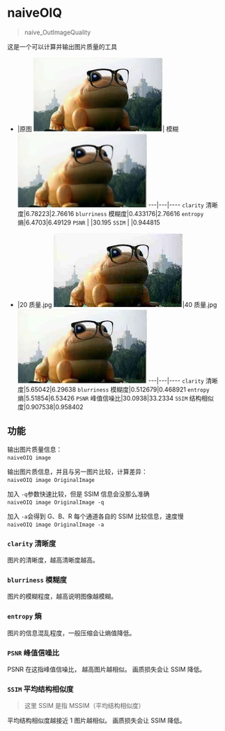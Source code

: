 
# naiveOIQ
> naive_OutImageQuality

这是一个可以计算并输出图片质量的工具




 - |原图 ![原图](1.jpg)| 模糊 ![模糊](1_模糊.jpg)
---|---|----
`clarity` 清晰度|6.78223|2.76616
`blurriness` 模糊度|0.433176|2.76616
`entropy` 熵|6.4703|6.49129
`PSNR`  | |30.195
`SSIM`  | |0.944815




- |20 质量.jpg ![20质量](1_20质量.jpg)|40 质量.jpg ![40质量](1_40质量.jpg)
---|---|----
`clarity` 清晰度|5.65042|6.29638
`blurriness` 模糊度|0.512679|0.468921
`entropy` 熵|5.51854|6.53426
`PSNR` 峰值信噪比|30.0938|33.2334
`SSIM` 结构相似度|0.907538|0.958402


## 功能

输出图片质量信息：  
`naiveOIQ image `

输出图片质信息，并且与另一图片比较，计算差异：   
`naiveOIQ image OriginalImage`

加入 `-q`参数快速比较，但是 SSIM 信息会没那么准确   
`naiveOIQ image OriginalImage -q`

加入 `-a`会得到 G、B、R 每个通道各自的 SSIM 比较信息，速度慢   
`naiveOIQ image OriginalImage -a`


### `clarity` 清晰度
图片的清晰度，越高清晰度越高。

### `blurriness` 模糊度
图片的模糊程度，越高说明图像越模糊。

### `entropy` 熵
图片的信息混乱程度，一般压缩会让熵值降低。

### `PSNR` 峰值信噪比
PSNR 在这指峰值信噪比， 越高图片越相似。
画质损失会让 SSIM 降低。

### `SSIM` 平均结构相似度
>这里 SSIM 是指 MSSIM（平均结构相似度）

平均结构相似度越接近 1 图片越相似。
画质损失会让 SSIM 降低。
